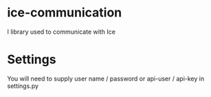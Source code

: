 # ice-communication
I library used to communicate with Ice


# Settings
You will need to supply user name / password or api-user / api-key in settings.py
